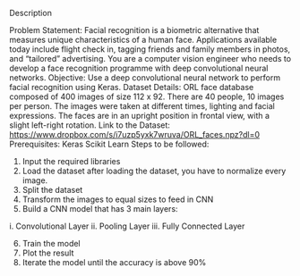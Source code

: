 Description

Problem Statement:
Facial recognition is a biometric alternative that measures unique characteristics of a human
face. Applications available today include flight check in, tagging friends and family members in
photos, and “tailored” advertising. You are a computer vision engineer who needs to develop a
face recognition programme with deep convolutional neural networks.
Objective: Use a deep convolutional neural network to perform facial recognition using Keras.
Dataset Details:
ORL face database composed of 400 images of size 112 x 92. There are 40 people, 10 images
per person. The images were taken at different times, lighting and facial expressions. The faces
are in an upright position in frontal view, with a slight left-right rotation.
Link to the Dataset: https://www.dropbox.com/s/i7uzp5yxk7wruva/ORL_faces.npz?dl=0
Prerequisites:
Keras
Scikit Learn
Steps to be followed:
1. Input the required libraries
2. Load the dataset after loading the dataset, you have to normalize every image.
3. Split the dataset
4. Transform the images to equal sizes to feed in CNN
5. Build a CNN model that has 3 main layers:

i. Convolutional Layer
ii. Pooling Layer
iii. Fully Connected Layer

6. Train the model
7. Plot the result
8. Iterate the model until the accuracy is above 90%
